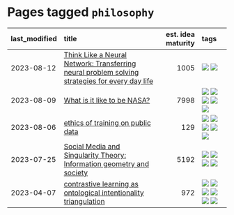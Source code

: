 # Pages tagged `philosophy`

|last_modified|title|est. idea maturity|tags
|:---|:---|---:|:---|
|2023-08-12|[Think Like a Neural Network: Transferring neural problem solving strategies for every day life](../think_like_an_ann.md)|1005|[![](https://img.shields.io/badge/tag-philosophy-683f3)](../tags/philosophy.md) [![](https://img.shields.io/badge/tag-publication-48fb29)](../tags/publication.md)|
|2023-08-09|[What is it like to be NASA?](../what_is_it_like_to_be_nasa.md)|7998|[![](https://img.shields.io/badge/tag-disunity_of_identity-e54ba1)](../tags/disunity_of_identity.md) [![](https://img.shields.io/badge/tag-organization_as_entity-426a5f)](../tags/organization_as_entity.md) [![](https://img.shields.io/badge/tag-philosophy-683f3)](../tags/philosophy.md) [![](https://img.shields.io/badge/tag-society_of_mind-e3b2c7)](../tags/society_of_mind.md) [![](https://img.shields.io/badge/tag-theory_of_mind-dafbc7)](../tags/theory_of_mind.md)|
|2023-08-06|[ethics of training on public data](../ethics_of_public_data.md)|129|[![](https://img.shields.io/badge/tag-ai_ethics-b25b5)](../tags/ai_ethics.md) [![](https://img.shields.io/badge/tag-ethics-76bb24)](../tags/ethics.md) [![](https://img.shields.io/badge/tag-fair_use-496a1)](../tags/fair_use.md) [![](https://img.shields.io/badge/tag-philosophy-683f3)](../tags/philosophy.md) [![](https://img.shields.io/badge/tag-remix_culture-96bcc)](../tags/remix_culture.md)|
|2023-07-25|[Social Media and Singularity Theory: Information geometry and society](../social_singularities.md)|5192|[![](https://img.shields.io/badge/tag-alignment-e839f4)](../tags/alignment.md) [![](https://img.shields.io/badge/tag-information_geometry-161a53)](../tags/information_geometry.md) [![](https://img.shields.io/badge/tag-philosophy-683f3)](../tags/philosophy.md) [![](https://img.shields.io/badge/tag-publication-48fb29)](../tags/publication.md)|
|2023-04-07|[contrastive learning as ontological intentionality triangulation](../contrastive_learning_as_ontological_intentionality_triangulation.md)|972|[![](https://img.shields.io/badge/tag-meta-a68128)](../tags/meta.md) [![](https://img.shields.io/badge/tag-philosophy-683f3)](../tags/philosophy.md) [![](https://img.shields.io/badge/tag-semiotics-606780)](../tags/semiotics.md) [![](https://img.shields.io/badge/tag-synesthesia-9a9fc4)](../tags/synesthesia.md) [![](https://img.shields.io/badge/tag-theory-82f6b0)](../tags/theory.md) [![](https://img.shields.io/badge/tag-wip-c4fb38)](../tags/wip.md)|